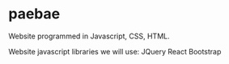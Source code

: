 # paebae

Website programmed in Javascript, CSS, HTML.

Website javascript libraries we will use:
JQuery
React
Bootstrap
